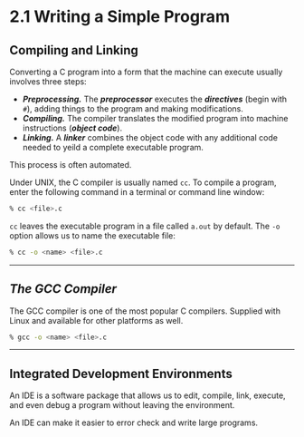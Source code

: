 # 2.1 Writing a Simple Program

## Compiling and Linking

Converting a C program into a form that the machine can execute usually involves three steps:

- ***Preprocessing.*** The ***preprocessor*** executes the ***directives*** (begin with `#`), adding things to the program and making modifications.
- ***Compiling.*** The compiler translates the modified program into machine instructions (***object code***).
- ***Linking.*** A ***linker*** combines the object code with any additional code needed to yeild a complete executable program.

This process is often automated.

Under UNIX, the C compiler is usually named `cc`. To compile a program, enter the following command in a terminal or command line window:

```bash
% cc <file>.c
```

`cc` leaves the executable program in a file called `a.out` by default. The `-o` option allows us to name the executable file:

```bash
% cc -o <name> <file>.c
```

---

## ***The GCC Compiler***

The GCC compiler is one of the most popular C compilers. Supplied with Linux and available for other platforms as well.

```bash
% gcc -o <name> <file>.c
```

---

## Integrated Development Environments

An IDE is a software package that allows us to edit, compile, link, execute, and even debug a program without leaving the environment.

An IDE can make it easier to error check and write large programs.